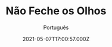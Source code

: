 ---
id: '43b1b0d9-982b-49f9-a94b-762f07f496e2'
type: 'movie' # Filme, Série, Anime
title: "Não Feche os Olhos"
synopsis: ["Uma adolescente fugida de casa toma parte num estudo do sono que se torna uma terrível descida às profundezas de sua mente e um exame assustador do poder dos sonhos.",
]
originalTitle: "Come True"
date: '2021-05-07T17:00:57.000Z'
update: '2021-05-07T17:00:57.000Z'
releaseDate: '2021-03-12T03:00:00.000Z'
imdb:
  rating: '6' # 8.5
  id: '' # tt0470752
duration: '1h 45 Min'
trailer:
  urls: [
    'KnMJBDydvb0',
  ]
tags: ['1080p']
genre: ['Terror'] #
quality: 'BluRay' # BluRay, WEB-DL, HDTV, WEB-DL4K, WEB-DLe
format: 'MKV' # MKV, MP4, TS
audio: 'Português, Inglês' # Dublado, Legendado, Dual Audio, Dub & Leg
subtitle: 'Português' # Português, inglês,
size: '2.4 GB' # 4.8 GB
audioQuality: 10
videoQuality: 10
directors: []
#  - name: 'Lana Wachowski'
#    image: ''
#  - name: 'Lilly Wachowski'
#    image: ''
cast: []
#  - name: 'Keanu Reeves'
#    image: ''
#    characterName: 'Neo'
writers: []
#  - name: ''
#    image: ''
maturityRating:
  age: '' # L , 10, 12, 14, 16, 18
  topics: [''] # Violence, Illegal drugs, Inappropriate Language, Legal Drugs, Sexual Content, Extreme Violence
###########################################
download:
  
  - url: 'magnet:?xt=urn:btih:25bae24c4dd83ab04cbe3db6bb86ed57030631b2&dn=N%c3%a3o.Feche.os.Olhos.2021.BluRay.1080p.DUAL.COMANDO.TO&tr=udp%3a%2f%2fpublic.popcorn-tracker.org%3a6969%2fannounce&tr=udp%3a%2f%2ftracker.internetwarriors.net%3a1337%2fannounce&tr=udp%3a%2f%2ftracker.opentrackr.org%3a1337%2fannounce&tr=udp%3a%2f%2fexodus.desync.com%3a6969%2fannounce&tr=udp%3a%2f%2fretracker.lanta-net.ru%3a2710%2fannounce&tr=udp%3a%2f%2fopen.stealth.si%3a80%2fannounce&tr=udp%3a%2f%2fwww.torrent.eu.org%3a451%2fannounce&tr=udp%3a%2f%2fopentracker.i2p.rocks%3a6969%2fannounce&tr=http%3a%2f%2ftracker.opentrackr.org%3a1337%2fannounce&tr=udp%3a%2f%2f3rt.tace.ru%3a60889%2fannounce'
    resolution: '1080p' # 720p, 1080p, 4K,
    audio: 'Dual Áudio' # Dublado, Legendado, Dual Audio
    size: '' # 4.8 GB
    quality: '' # BluRay, WEB-DL
    format: '' # MKV
images:
  cover: '/assets/movies/nao-feche-os-olhos.jpg'
  background: '/assets/movies/'
---